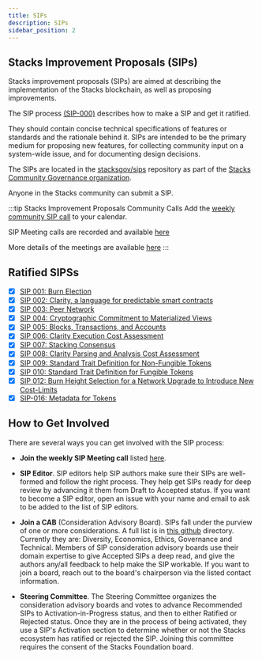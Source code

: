 ```yaml
---
title: SIPs
description: SIPs
sidebar_position: 2
---
```


## Stacks Improvement Proposals (SIPs)

Stacks improvement proposals (SIPs) are aimed at describing the implementation of the Stacks blockchain, as well as proposing improvements.

The SIP process [(SIP-000)](https://github.com/stacksgov/sips/blob/main/sips/sip-000/sip-000-stacks-improvement-proposal-process.md) describes how to make a SIP and get it ratified.

They should contain concise technical specifications of features or standards and the rationale behind it. SIPs are intended to be the primary medium for proposing new features, for collecting community input on a system-wide issue, and for documenting design decisions.

The SIPs are located in the [stacksgov/sips](https://github.com/stacksgov/sips) repository as part of the [Stacks Community Governance organization](https://github.com/stacksgov).

Anyone in the Stacks community can submit a SIP.

:::tip Stacks Improvement Proposals Community Calls
Add the [weekly community SIP call](https://www.addevent.com/event/IJ15791776) to your calendar.

SIP Meeting calls are recorded and available [here](https://www.youtube.com/playlist?list=PLg717Ri_rTnx5kuaWqp3cUAtwQk_yzslT)

More details of the meetings are available [here](https://github.com/stacksgov/sips/issues/79)
:::

## Ratified SIPSs

- [x] [SIP 001: Burn Election](https://github.com/stacksgov/sips/blob/main/sips/sip-001/sip-001-burn-election.md)
- [x] [SIP 002: Clarity, a language for predictable smart contracts](https://github.com/stacksgov/sips/blob/main/sips/sip-002/sip-002-smart-contract-language.md)
- [x] [SIP 003: Peer Network](https://github.com/stacksgov/sips/blob/main/sips/sip-003/sip-003-peer-network.md)
- [x] [SIP 004: Cryptographic Commitment to Materialized Views](https://github.com/stacksgov/sips/blob/main/sips/sip-004/sip-004-materialized-view.md)
- [x] [SIP 005: Blocks, Transactions, and Accounts](https://github.com/stacksgov/sips/blob/main/sips/sip-005/sip-005-blocks-and-transactions.md)
- [x] [SIP 006: Clarity Execution Cost Assessment](https://github.com/stacksgov/sips/blob/main/sips/sip-006/sip-006-runtime-cost-assessment.md)
- [x] [SIP 007: Stacking Consensus](https://github.com/stacksgov/sips/blob/main/sips/sip-007/sip-007-stacking-consensus.md)
- [x] [SIP 008: Clarity Parsing and Analysis Cost Assessment](https://github.com/stacksgov/sips/blob/main/sips/sip-008/sip-008-analysis-cost-assessment.md)
- [x] [SIP 009: Standard Trait Definition for Non-Fungible Tokens](https://github.com/stacksgov/sips/blob/main/sips/sip-009/sip-009-nft-standard.md)
- [x] [SIP 010: Standard Trait Definition for Fungible Tokens](https://github.com/stacksgov/sips/blob/main/sips/sip-010/sip-010-fungible-token-standard.md)
- [x] [SIP 012: Burn Height Selection for a Network Upgrade to Introduce New Cost-Limits](https://github.com/stacksgov/sips/blob/main/sips/sip-012/sip-012-cost-limits-network-upgrade.md)
- [x] [SIP-016: Metadata for Tokens](https://github.com/stacksgov/sips/blob/main/sips/sip-016/sip-016-token-metadata.md)

## How to Get Involved

There are several ways you can get involved with the SIP process:

- **Join the weekly SIP Meeting call** listed [here](https://community.stacks.org/events).

- **SIP Editor**. SIP editors help SIP authors make sure their SIPs are well-formed and follow the right process. They help get SIPs ready for deep review by advancing it them from Draft to Accepted status. If you want to become a SIP editor, open an issue with your name and email to ask to be added to the list of SIP editors.

- **Join a CAB** (Consideration Advisory Board). SIPs fall under the purview of one or more considerations. A full list is in [this github](https://github.com/stacksgov/sips/tree/main/considerations) directory. Currently they are: Diversity, Economics, Ethics, Governance and Technical. Members of SIP consideration advisory boards use their domain expertise to give Accepted SIPs a deep read, and give the authors any/all feedback to help make the SIP workable. If you want to join a board, reach out to the board's chairperson via the listed contact information.

- **Steering Committee**. The Steering Committee organizes the consideration advisory boards and votes to advance Recommended SIPs to Activation-in-Progress status, and then to either Ratified or Rejected status. Once they are in the process of being activated, they use a SIP's Activation section to determine whether or not the Stacks ecosystem has ratified or rejected the SIP. Joining this committee requires the consent of the Stacks Foundation board.

